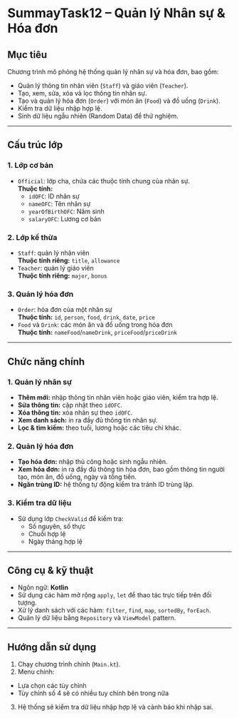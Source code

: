 # SummayTask12 – Quản lý Nhân sự & Hóa đơn

## Mục tiêu
Chương trình mô phỏng hệ thống quản lý nhân sự và hóa đơn, bao gồm:  
- Quản lý thông tin nhân viên (`Staff`) và giáo viên (`Teacher`).  
- Tạo, xem, sửa, xóa và lọc thông tin nhân sự.  
- Tạo và quản lý hóa đơn (`Order`) với món ăn (`Food`) và đồ uống (`Drink`).  
- Kiểm tra dữ liệu nhập hợp lệ.  
- Sinh dữ liệu ngẫu nhiên (Random Data) để thử nghiệm.

---

## Cấu trúc lớp

### 1. Lớp cơ bản
- `Official`: lớp cha, chứa các thuộc tính chung của nhân sự.  
  **Thuộc tính:**  
  - `idOFC`: ID nhân sự  
  - `nameOFC`: Tên nhân sự  
  - `yearOfBirthOFC`: Năm sinh  
  - `salaryOFC`: Lương cơ bản  

### 2. Lớp kế thừa
- `Staff`: quản lý nhân viên  
  **Thuộc tính riêng:** `title`, `allowance`  
- `Teacher`: quản lý giáo viên  
  **Thuộc tính riêng:** `major`, `bonus`  

### 3. Quản lý hóa đơn
- `Order`: hóa đơn của một nhân sự  
  **Thuộc tính:** `id`, `person`, `food`, `drink`, `date`, `price`  
- `Food` và `Drink`: các món ăn và đồ uống trong hóa đơn  
  **Thuộc tính:** `nameFood`/`nameDrink`, `priceFood`/`priceDrink`

---

## Chức năng chính

### 1. Quản lý nhân sự
- **Thêm mới:** nhập thông tin nhân viên hoặc giáo viên, kiểm tra hợp lệ.  
- **Sửa thông tin:** cập nhật theo `idOFC`.  
- **Xóa thông tin:** xóa nhân sự theo `idOFC`.  
- **Xem danh sách:** in ra đầy đủ thông tin nhân sự.  
- **Lọc & tìm kiếm:** theo tuổi, lương hoặc các tiêu chí khác.

### 2. Quản lý hóa đơn
- **Tạo hóa đơn:** nhập thủ công hoặc sinh ngẫu nhiên.  
- **Xem hóa đơn:** in ra đầy đủ thông tin hóa đơn, bao gồm thông tin người tạo, món ăn, đồ uống, ngày và tổng tiền.  
- **Ngăn trùng ID:** hệ thống tự động kiểm tra tránh ID trùng lặp.

### 3. Kiểm tra dữ liệu
- Sử dụng lớp `CheckValid` để kiểm tra:  
  - Số nguyên, số thực  
  - Chuỗi hợp lệ  
  - Ngày tháng hợp lệ  

---

## Công cụ & kỹ thuật
- Ngôn ngữ: **Kotlin**  
- Sử dụng các hàm mở rộng `apply`, `let` để thao tác trực tiếp trên đối tượng.  
- Xử lý danh sách với các hàm: `filter`, `find`, `map`, `sortedBy`, `forEach`.  
- Quản lý dữ liệu bằng `Repository` và `ViewModel` pattern.  

---

## Hướng dẫn sử dụng
1. Chạy chương trình chính (`Main.kt`).  
2. Menu chính:  
- Lựa chọn các tùy chỉnh
- Tùy chỉnh số 4 sẽ có nhiều tuy chỉnh bên trong nữa
3. Hệ thống sẽ kiểm tra dữ liệu nhập hợp lệ và cảnh báo khi nhập sai.
